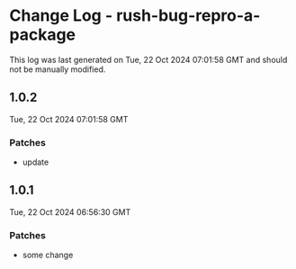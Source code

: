 # Change Log - rush-bug-repro-a-package

This log was last generated on Tue, 22 Oct 2024 07:01:58 GMT and should not be manually modified.

## 1.0.2
Tue, 22 Oct 2024 07:01:58 GMT

### Patches

- update

## 1.0.1
Tue, 22 Oct 2024 06:56:30 GMT

### Patches

- some change

